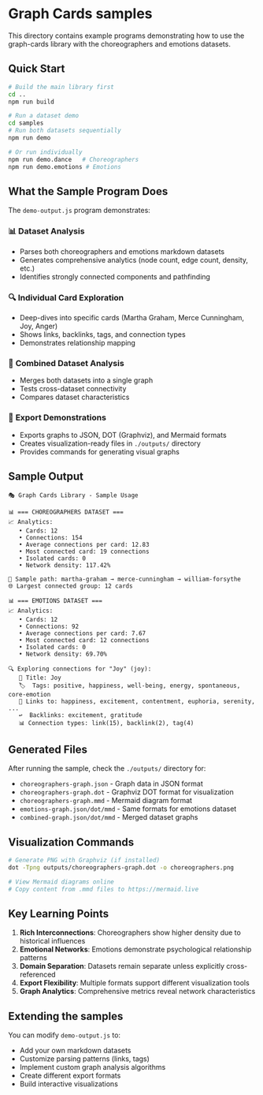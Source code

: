 # Graph Cards samples

This directory contains example programs demonstrating how to use the graph-cards library with the choreographers and emotions datasets.

## Quick Start

```bash
# Build the main library first
cd ..
npm run build

# Run a dataset demo
cd samples
# Run both datasets sequentially
npm run demo

# Or run individually
npm run demo.dance   # Choreographers
npm run demo.emotions # Emotions
```

## What the Sample Program Does

The `demo-output.js` program demonstrates:

### 📊 **Dataset Analysis**

- Parses both choreographers and emotions markdown datasets
- Generates comprehensive analytics (node count, edge count, density, etc.)
- Identifies strongly connected components and pathfinding

### 🔍 **Individual Card Exploration**

- Deep-dives into specific cards (Martha Graham, Merce Cunningham, Joy, Anger)
- Shows links, backlinks, tags, and connection types
- Demonstrates relationship mapping

### 🤝 **Combined Dataset Analysis**

- Merges both datasets into a single graph
- Tests cross-dataset connectivity
- Compares dataset characteristics

### 💾 **Export Demonstrations**

- Exports graphs to JSON, DOT (Graphviz), and Mermaid formats
- Creates visualization-ready files in `./outputs/` directory
- Provides commands for generating visual graphs

## Sample Output

```
🎭 Graph Cards Library - Sample Usage

📊 === CHOREOGRAPHERS DATASET ===
📈 Analytics:
   • Cards: 12
   • Connections: 154
   • Average connections per card: 12.83
   • Most connected card: 19 connections
   • Isolated cards: 0
   • Network density: 117.42%

🔗 Sample path: martha-graham → merce-cunningham → william-forsythe
🌐 Largest connected group: 12 cards

📊 === EMOTIONS DATASET ===
📈 Analytics:
   • Cards: 12
   • Connections: 92
   • Average connections per card: 7.67
   • Most connected card: 12 connections
   • Isolated cards: 0
   • Network density: 69.70%

🔍 Exploring connections for "Joy" (joy):
   📝 Title: Joy
   🏷️  Tags: positive, happiness, well-being, energy, spontaneous, core-emotion
   🔗 Links to: happiness, excitement, contentment, euphoria, serenity, ...
   ↩️  Backlinks: excitement, gratitude
   📊 Connection types: link(15), backlink(2), tag(4)
```

## Generated Files

After running the sample, check the `./outputs/` directory for:

- `choreographers-graph.json` - Graph data in JSON format
- `choreographers-graph.dot` - Graphviz DOT format for visualization
- `choreographers-graph.mmd` - Mermaid diagram format
- `emotions-graph.json/dot/mmd` - Same formats for emotions dataset
- `combined-graph.json/dot/mmd` - Merged dataset graphs

## Visualization Commands

```bash
# Generate PNG with Graphviz (if installed)
dot -Tpng outputs/choreographers-graph.dot -o choreographers.png

# View Mermaid diagrams online
# Copy content from .mmd files to https://mermaid.live
```

## Key Learning Points

1. **Rich Interconnections**: Choreographers show higher density due to historical influences
2. **Emotional Networks**: Emotions demonstrate psychological relationship patterns
3. **Domain Separation**: Datasets remain separate unless explicitly cross-referenced
4. **Export Flexibility**: Multiple formats support different visualization tools
5. **Graph Analytics**: Comprehensive metrics reveal network characteristics

## Extending the samples

You can modify `demo-output.js` to:

- Add your own markdown datasets
- Customize parsing patterns (links, tags)
- Implement custom graph analysis algorithms
- Create different export formats
- Build interactive visualizations

